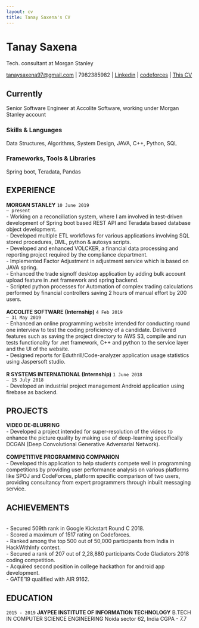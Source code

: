 ```yaml
---
layout: cv
title: Tanay Saxena's CV
---
```

# Tanay Saxena
Tech. consultant at Morgan Stanley

<div id="webaddress">
<a href="tanaysaxena97@gmail.com">tanaysaxena97@gmail.com</a>
| 7982385982
| <a href="http://www.linkedin.com/in/tanay-saxena-2504">Linkedin</a>
| <a href="http://codeforces.com/profile/tysamurai">codeforces</a>
| <a href="https://tysamurai97.github.io/markdown-cv/">This CV</a>
</div>


## Currently
Senior Software Engineer at Accolite Software, working under Morgan Stanley account

### Skills & Languages
Data Structures, Algorithms, System Design, JAVA, C++, Python, SQL

### Frameworks, Tools & Libraries
Spring boot, Teradata, Pandas

## EXPERIENCE

__MORGAN STANLEY__
`10 June 2019`
<br>
`– present`
<br>- Working on a reconciliation system, where I am involved in test-driven development of Spring boot based REST API and Teradata based database object development.
<br>- Developed multiple ETL workflows for various applications involving SQL stored procedures, DML, python & autosys scripts.
<br>- Developed and enhanced VOLCKER, a financial data processing and reporting project required by the compliance department.
<br>- Implemented Factor Adjustment in adjustment service which is based on JAVA spring.
<br>- Enhanced the trade signoff desktop application by adding bulk account upload feature in .net framework and spring backend.
<br>- Scripted python processes for Automation of complex trading calculations performed by financial controllers saving 2 hours of manual effort by 200 users.<br>
<br>
__ACCOLITE SOFTWARE (Internship)__
`4 Feb 2019`
<br>
`– 31 May 2019`
<br>- Enhanced an online programming website intended for conducting round one
interview to test the coding proficiency of a candidate. Delivered features such
as saving the project directory to AWS S3, compile and run tests functionality
for .net framework, C++ and python to the service layer and the UI of the
website.
<br>- Designed reports for Eduthrill/Code-analyzer application usage statistics using
Jaspersoft studio.<br>
<br>
__R SYSTEMS INTERNATIONAL (Internship)__
`1 June 2018`
<br>
`– 15 July 2018`
<br>- Developed an industrial project management Android application using firebase
as backend.

## PROJECTS
__VIDEO DE-BLURRING__
<br>- Developed a project intended for super-resolution of the videos to enhance the picture quality by making use of
deep-learning specifically DCGAN (Deep Convolutional Generative
Adversarial Network).<br>
<br>
__COMPETITIVE PROGRAMMING COMPANION__
<br>- Developed this application to help students compete well in programming
competitions by providing user performance analysis on various
platforms like SPOJ and CodeForces, platform specific comparison of two users,
providing consultancy from expert programmers through inbuilt messaging service.
<br>

## ACHIEVEMENTS
<br>- Secured 509th rank in Google
Kickstart Round C 2018.
<br>- Scored a maximum of 1517
rating on Codeforces.
<br>- Ranked among the
top 500 out of 50,000
participants from India
in HackWithInfy contest.
<br>- Secured a rank of 207
out of 2,28,880 participants
Code Gladiators 2018 coding
competition.
<br>- Acquired second position in
college hackathon for
android app development.
<br>- GATE’19 qualified with
AIR 9162.

## EDUCATION
`2015 - 2019`
__JAYPEE INSTITUTE OF INFORMATION TECHNOLOGY__
B.TECH IN COMPUTER SCIENCE
ENGINEERING
Noida sector 62, India
CGPA - 7.7

<!-- ### Footer

Last updated: June 2020 -->
